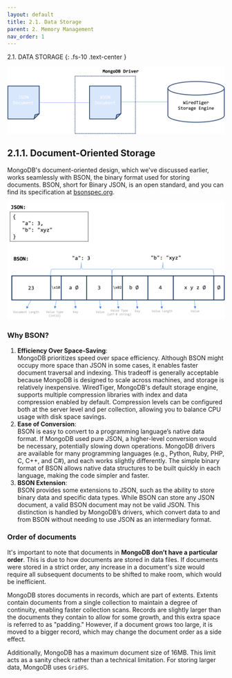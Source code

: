 ```yaml
---
layout: default
title: 2.1. Data Storage
parent: 2. Memory Management
nav_order: 1
---
```

2.1. DATA STORAGE
{: .fs-10 .text-center }

<div style="text-align: center;">
  <img src="/assets/images/data-storage.png" alt="data-storage"/>
</div>

## 2.1.1. Document-Oriented Storage

MongoDB's document-oriented design, which we've discussed earlier, works seamlessly with BSON, the binary format used for storing documents. BSON, short for Binary JSON, is an open standard, and you can find its specification at [bsonspec.org](https://bsonspec.org/).

<div style="text-align: center;">
  <img src="/assets/images/jsonbson.png" alt="jsonbson"/>
</div>

### Why BSON?
1. **Efficiency Over Space-Saving**: <br>
MongoDB prioritizes speed over space efficiency. Although BSON might occupy more space than JSON in some cases, it enables faster document traversal and indexing.  This tradeoff is generally acceptable because MongoDB is designed to scale across machines, and storage is relatively inexpensive. WiredTiger, MongoDB's default storage engine, supports multiple compression libraries with index and data compression enabled by default. Compression levels can be configured both at the server level and per collection, allowing you to balance CPU usage with disk space savings.
2. **Ease of Conversion**: <br>
   BSON is easy to convert to a programming language’s native data format. If MongoDB used pure JSON, a higher-level conversion would be necessary, potentially slowing down operations. MongoDB drivers are available for many programming languages (e.g., Python, Ruby, PHP, C, C++, and C#), and each works slightly differently. The simple binary format of BSON allows native data structures to be built quickly in each language, making the code simpler and faster.
3. **BSON Extension**: <br>
   BSON provides some extensions to JSON, such as the ability to store binary data and specific data types. While BSON can store any JSON document, a valid BSON document may not be valid JSON. This distinction is handled by MongoDB’s drivers, which convert data to and from BSON without needing to use JSON as an intermediary format.

### Order of documents
It's important to note that documents in **MongoDB don’t have a particular order**. This is due to how documents are stored in data files. If documents were stored in a strict order, any increase in a document's size would require all subsequent documents to be shifted to make room, which would be inefficient.

MongoDB stores documents in records, which are part of extents. Extents contain documents from a single collection to maintain a degree of continuity, enabling faster collection scans. Records are slightly larger than the documents they contain to allow for some growth, and this extra space is referred to as "padding." However, if a document grows too large, it is moved to a bigger record, which may change the document order as a side effect.

Additionally, MongoDB has a maximum document size of 16MB. This limit acts as a sanity check rather than a technical limitation. For storing larger data, MongoDB uses `GridFS`.

